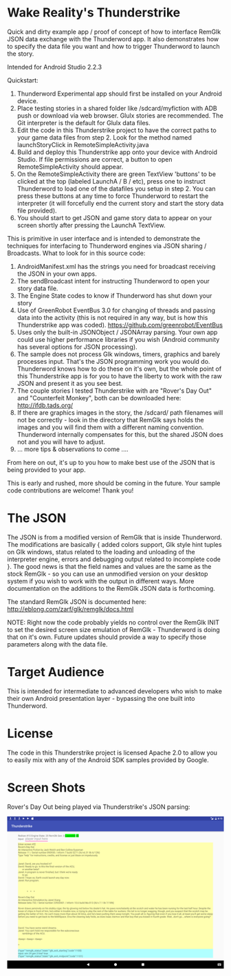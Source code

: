 Wake Reality's Thunderstrike
===============================
Quick and dirty example app / proof of concept of how to interface RemGlk JSON data exchange with the Thunderword app. It also demonstrates how to specify the data file you want and how to trigger Thunderword to launch the story.

Intended for Android Studio 2.2.3

Quickstart:

1. Thunderword Experimental app should first be installed on your Android device.
2. Place testing stories in a shared folder like /sdcard/myfiction with ADB push or download via web browser. Glulx stories are recommended. The Git interpreter is the default for Glulx data files.
3. Edit the code in this Thunderstrike project to have the correct paths to your game data files from step 2. Look for the method named launchStoryClick in RemoteSimpleActivity.java
4. Build and deploy this Thunderstrike app onto your device with Android Studio. If file permissions are correct, a button to open RemoteSimpleActivity should appear.
5. On the RemoteSimpleActivity there are green TextView 'buttons' to be clicked at the top (labeled LaunchA / B / etc), press one to instruct Thunderword to load one of the datafiles you setup in step 2. You can press these buttons at any time to force Thunderword to restart the interpreter (it will forcefully end the current story and start the story data file provided).
6. You should start to get JSON and game story data to appear on your screen shortly after pressing the LaunchA TextView.

This is primitive in user interface and is intended to demonstrate the techniques for interfacing to Thunderword engines via JSON sharing / Broadcasts. What to look for in this source code:

1. AndroidManifest.xml has the strings you need for broadcast receiving the JSON in your own apps.
2. The sendBroadcast intent for instructing Thunderword to open your story data file.
3. The Engine State codes to know if Thunderword has shut down your story
4. Use of GreenRobot EventBus 3.0 for changing of threads and passing data into the activity (this is not required in any way, but is how this Thunderstrike app was coded). https://github.com/greenrobot/EventBus
5. Uses only the built-in JSONObject / JSONArray parsing. Your own app could use higher performance libraries if you wish (Android community has several options for JSON processing).
6. The sample does not process Glk windows, timers, graphics and barely processes input. That's the JSON programming work you would do. Thunderword knows how to do these on it's own, but the whole point of this Thunderstrike app is for you to have the liberty to work with the raw JSON and present it as you see best.
7. The couple stories I tested Thunderstrike with are "Rover's Day Out" and "Counterfeit Monkey", both can be downloaded here: http://ifdb.tads.org/
8. If there are graphics images in the story, the /sdcard/ path filenames will not be correctly - look in the directory that RemGlk says holds the images and you will find them with a different naming convention. Thunderword internally compensates for this, but the shared JSON does not and you will have to adjust.
9.  ... more tips & observations to come ....

From here on out, it's up to you how to make best use of the JSON that is being provided to your app.

This is early and rushed, more should be coming in the future. Your sample code contributions are welcome! Thank you!


The JSON
==========
The JSON is from a modified version of RemGlk that is inside Thunderword. The modifications are basically { added colors support, Glk style hint tuples on Glk windows, status related to the loading and unloading of the interpreter engine, errors and debugging output related to incomplete code }. The good news is that the field names and values are the same as the stock RemGlk - so you can use an unmodified version on your desktop system if you wish to work with the output in different ways. More documentation on the additions to the RemGlk JSON data is forthcoming.

The standard RemGlk JSON is documented here:  http://eblong.com/zarf/glk/remglk/docs.html

NOTE: Right now the code probably yields no control over the RemGlk INIT to set the desired screen size emulation of RemGlk - Thunderword is doing that on it's own. Future updates should provide a way to specify those parameters along with the data file.


Target Audience
=================
This is intended for intermediate to advanced developers who wish to make their own Android presentation layer - bypassing the one built into Thunderword.


License
==========
The code in this Thunderstrike project is licensed Apache 2.0 to allow you to easily mix with any of the Android SDK samples provided by Google.


Screen Shots
=================
Rover's Day Out being played via Thunderstrike's JSON parsing:

![Tablet](/screenshots0/device-2017-02-11-201555.png?raw=true "Rover's Day Out / Tablet")

